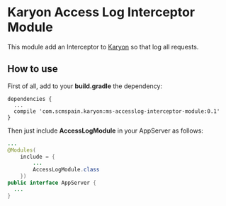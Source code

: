 # Karyon Access Log Interceptor Module

This module add an Interceptor to [Karyon](https://github.com/Netflix/karyon) so that log all requests.
 
## How to use

First of all, add to your **build.gradle** the dependency:
```
dependencies {
  ...
  compile 'com.scmspain.karyon:ms-accesslog-interceptor-module:0.1'
}
```

Then just include **AccessLogModule** in your AppServer as follows:

```java
...
@Modules(
    include = {
        ...
        AccessLogModule.class
    })
public interface AppServer {
  ...
}
```